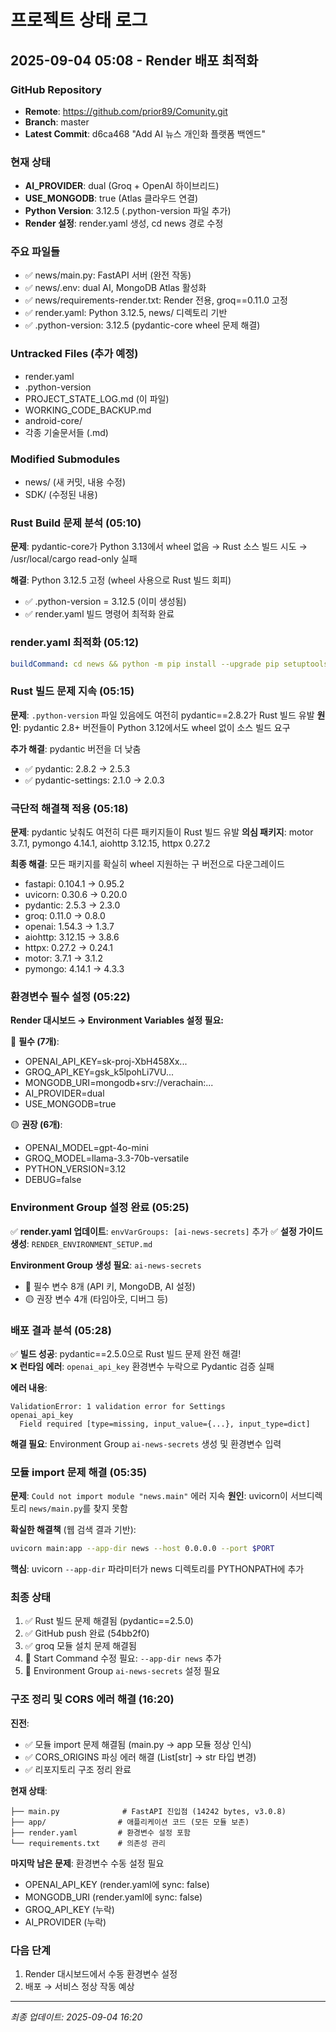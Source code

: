 # 프로젝트 상태 로그

## 2025-09-04 05:08 - Render 배포 최적화

### GitHub Repository
- **Remote**: https://github.com/prior89/Comunity.git
- **Branch**: master
- **Latest Commit**: d6ca468 "Add AI 뉴스 개인화 플랫폼 백엔드"

### 현재 상태
- **AI_PROVIDER**: dual (Groq + OpenAI 하이브리드)
- **USE_MONGODB**: true (Atlas 클라우드 연결)
- **Python Version**: 3.12.5 (.python-version 파일 추가)
- **Render 설정**: render.yaml 생성, cd news 경로 수정

### 주요 파일들
- ✅ news/main.py: FastAPI 서버 (완전 작동)
- ✅ news/.env: dual AI, MongoDB Atlas 활성화
- ✅ news/requirements-render.txt: Render 전용, groq==0.11.0 고정
- ✅ render.yaml: Python 3.12.5, news/ 디렉토리 기반
- ✅ .python-version: 3.12.5 (pydantic-core wheel 문제 해결)

### Untracked Files (추가 예정)
- render.yaml
- .python-version
- PROJECT_STATE_LOG.md (이 파일)
- WORKING_CODE_BACKUP.md
- android-core/
- 각종 기술문서들 (.md)

### Modified Submodules
- news/ (새 커밋, 내용 수정)
- SDK/ (수정된 내용)

### Rust Build 문제 분석 (05:10)
**문제**: pydantic-core가 Python 3.13에서 wheel 없음 → Rust 소스 빌드 시도 → /usr/local/cargo read-only 실패

**해결**: Python 3.12.5 고정 (wheel 사용으로 Rust 빌드 회피)
- ✅ .python-version = 3.12.5 (이미 생성됨)  
- ✅ render.yaml 빌드 명령어 최적화 완료

### render.yaml 최적화 (05:12)
```yaml
buildCommand: cd news && python -m pip install --upgrade pip setuptools wheel && python -m pip install -r requirements-render.txt
```

### Rust 빌드 문제 지속 (05:15)
**문제**: `.python-version` 파일 있음에도 여전히 pydantic==2.8.2가 Rust 빌드 유발
**원인**: pydantic 2.8+ 버전들이 Python 3.12에서도 wheel 없이 소스 빌드 요구

**추가 해결**: pydantic 버전을 더 낮춤
- ✅ pydantic: 2.8.2 → 2.5.3  
- ✅ pydantic-settings: 2.1.0 → 2.0.3

### 극단적 해결책 적용 (05:18)
**문제**: pydantic 낮춰도 여전히 다른 패키지들이 Rust 빌드 유발
**의심 패키지**: motor 3.7.1, pymongo 4.14.1, aiohttp 3.12.15, httpx 0.27.2

**최종 해결**: 모든 패키지를 확실히 wheel 지원하는 구 버전으로 다운그레이드
- fastapi: 0.104.1 → 0.95.2
- uvicorn: 0.30.6 → 0.20.0  
- pydantic: 2.5.3 → 2.3.0
- groq: 0.11.0 → 0.8.0
- openai: 1.54.3 → 1.3.7
- aiohttp: 3.12.15 → 3.8.6
- httpx: 0.27.2 → 0.24.1
- motor: 3.7.1 → 3.1.2
- pymongo: 4.14.1 → 4.3.3

### 환경변수 필수 설정 (05:22)
**Render 대시보드 → Environment Variables 설정 필요:**

🔴 **필수 (7개)**:
- OPENAI_API_KEY=sk-proj-XbH458Xx...
- GROQ_API_KEY=gsk_k5lpohLi7VU...
- MONGODB_URI=mongodb+srv://verachain:...
- AI_PROVIDER=dual
- USE_MONGODB=true

🟡 **권장 (6개)**:
- OPENAI_MODEL=gpt-4o-mini
- GROQ_MODEL=llama-3.3-70b-versatile
- PYTHON_VERSION=3.12
- DEBUG=false

### Environment Group 설정 완료 (05:25)
✅ **render.yaml 업데이트**: `envVarGroups: [ai-news-secrets]` 추가
✅ **설정 가이드 생성**: `RENDER_ENVIRONMENT_SETUP.md`

**Environment Group 생성 필요**: `ai-news-secrets`
- 🔴 필수 변수 8개 (API 키, MongoDB, AI 설정)
- 🟡 권장 변수 4개 (타임아웃, 디버그 등)

### 배포 결과 분석 (05:28)
✅ **빌드 성공**: pydantic==2.5.0으로 Rust 빌드 문제 완전 해결!  
❌ **런타임 에러**: `openai_api_key` 환경변수 누락으로 Pydantic 검증 실패

**에러 내용**:
```
ValidationError: 1 validation error for Settings
openai_api_key
  Field required [type=missing, input_value={...}, input_type=dict]
```

**해결 필요**: Environment Group `ai-news-secrets` 생성 및 환경변수 입력

### 모듈 import 문제 해결 (05:35)
**문제**: `Could not import module "news.main"` 에러 지속
**원인**: uvicorn이 서브디렉토리 `news/main.py`를 찾지 못함

**확실한 해결책** (웹 검색 결과 기반):
```bash
uvicorn main:app --app-dir news --host 0.0.0.0 --port $PORT
```

**핵심**: uvicorn `--app-dir` 파라미터가 news 디렉토리를 PYTHONPATH에 추가

### 최종 상태
1. ✅ Rust 빌드 문제 해결됨 (pydantic==2.5.0)
2. ✅ GitHub push 완료 (54bb2f0)
3. ✅ groq 모듈 설치 문제 해결됨
4. 🔄 Start Command 수정 필요: `--app-dir news` 추가
5. 🔄 Environment Group `ai-news-secrets` 설정 필요

### 구조 정리 및 CORS 에러 해결 (16:20)
**진전**: 
- ✅ 모듈 import 문제 해결됨 (main.py → app 모듈 정상 인식)
- ✅ CORS_ORIGINS 파싱 에러 해결 (List[str] → str 타입 변경)
- ✅ 리포지토리 구조 정리 완료

**현재 상태**:
```
├── main.py              # FastAPI 진입점 (14242 bytes, v3.0.8)
├── app/                # 애플리케이션 코드 (모든 모듈 보존)
├── render.yaml         # 환경변수 설정 포함
└── requirements.txt    # 의존성 관리
```

**마지막 남은 문제**: 환경변수 수동 설정 필요
- OPENAI_API_KEY (render.yaml에 sync: false)
- MONGODB_URI (render.yaml에 sync: false)  
- GROQ_API_KEY (누락)
- AI_PROVIDER (누락)

### 다음 단계
1. Render 대시보드에서 수동 환경변수 설정
2. 배포 → 서비스 정상 작동 예상

---
*최종 업데이트: 2025-09-04 16:20*